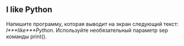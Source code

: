 ## I like Python

Напишите программу, которая выводит на экран следующий текст: *I\*\*\*like\*\*\*Python*. Используйте необязательный параметр sep команды print().